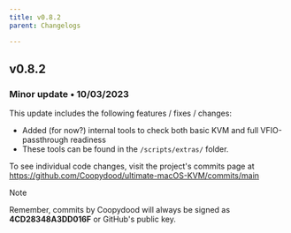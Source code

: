 ```yaml
---
title: v0.8.2
parent: Changelogs

---
```


## v0.8.2
### Minor update • 10/03/2023

This update includes the following features / fixes / changes:

- Added (for now?) internal tools to check both basic KVM and full VFIO-passthrough readiness
- These tools can be found in the ``/scripts/extras/`` folder. 

To see individual code changes, visit the project's commits page at https://github.com/Coopydood/ultimate-macOS-KVM/commits/main 

> [!NOTE]
> Remember, commits by Coopydood will always be signed as **4CD28348A3DD016F** or GitHub's public key. 